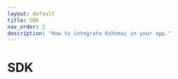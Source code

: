 ```yaml
---
layout: default
title: SDK
nav_order: 2
description: "How to integrate Kohomai in your app."
---
```

# SDK
